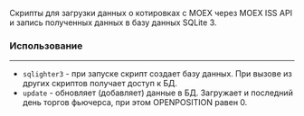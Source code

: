 Скрипты для загрузки данных о котировках с MOEX через MOEX ISS API и запись полученных данных в базу данных SQLite 3.

### Использование
---
* `sqlighter3` - при запуске скрипт создает базу данных. При вызове из других скриптов получает доступ к БД.   
* `update` - обновляет (добавляет) данные в БД. Загружает и последний день торгов фьючерса, при этом OPENPOSITION равен 0.